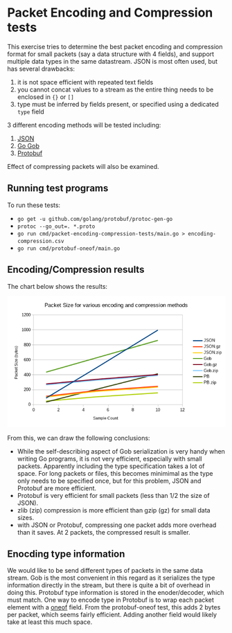 # Packet Encoding and Compression tests

This exercise tries to determine the best packet encoding and compression format for
small packets (say a data structure with 4 fields), and support multiple data types
in the same datastream. JSON is most often used, but has several drawbacks:

1. it is not space efficient with repeated text fields
1. you cannot concat values to a stream as the entire thing needs to be enclosed in `{}`
   or `[]`
1. type must be inferred by fields present, or specified using a dedicated `type` field

3 different encoding methods will be tested including:

1. [JSON](https://json.org/)
1. [Go Gob](https://golang.org/pkg/encoding/gob/)
1. [Protobuf](https://developers.google.com/protocol-buffers/)

Effect of compressing packets will also be examined.

## Running test programs

To run these tests:

- `go get -u github.com/golang/protobuf/protoc-gen-go`
- `protoc --go_out=. *.proto`
- `go run cmd/packet-encoding-compression-tests/main.go > encoding-compression.csv`
- `go run cmd/protobuf-oneof/main.go`

## Encoding/Compression results

The chart below shows the results:

![chart](encoding-compression.png)

From this, we can draw the following conclusions:

- While the self-describing aspect of Gob serialization is very handy when writing Go
  programs, it is not very efficient, especially with small packets. Apparently including
  the type specification takes a lot of space. For long packets or files, this becomes
  minimimal as the type only needs to be specified once, but for this problem, JSON and
  Protobuf are more efficient.
- Protobuf is very efficient for small packets (less than 1/2 the size of JSON).
- zlib (zip) compression is more efficient than gzip (gz) for small data sizes.
- with JSON or Protobuf, compressing one packet adds more overhead than it saves.
  At 2 packets, the compressed result is smaller.

## Enocding type information

We would like to be send different types of packets in the same data stream. Gob is the
most convenient in this regard as it serializes the type information directly in the stream,
but there is quite a bit of overhead in doing this. Protobuf type information is stored
in the enoder/decoder, which must match. One way to encode type in Protobuf is to wrap each
packet element with a
[oneof](https://developers.google.com/protocol-buffers/docs/proto3#oneof)
field. From the protobuf-oneof test, this adds 2 bytes per packet, which seems fairly
efficient. Adding another field would likely take at least this much space.
